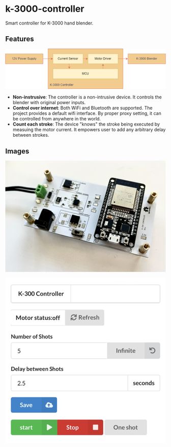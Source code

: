 # k-3000-controller
Smart controller for K-3000 hand blender.

## Features

![Diagram](images/diagram.png)

- **Non-instrusive**: The controller is a non-intrusive device. It controls the blender with original power inputs.
- **Control over internet**: Both WiFi and Bluetooth are supported. The project provides a default wifi interface. By proper proxy setting, it can be controlled from anywhere in the world.
- **Count each stroke**: The device "knows" the stroke being executed by measuing the motor current. It empowers user to add any arbitrary delay between strokes.

## Images

![Image1](images/image1.png)

![Image2](images/image2.png)